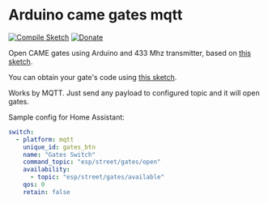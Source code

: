 # Arduino came gates mqtt

[![Compile Sketch](https://github.com/jehy/arduino-came-gates-mqtt/actions/workflows/compile-sketch.yaml/badge.svg)](https://github.com/jehy/arduino-came-reader/actions/workflows/compile-sketch.yaml)
[![Donate](https://img.shields.io/badge/Donate-PayPal-green.svg)](https://www.paypal.me/jehyrus)

Open CAME gates using Arduino and 433 Mhz transmitter, based on [this sketch](https://gist.github.com/superyarik/3eb4da9da728466c072e716532d732ef).

You can obtain your gate's code using [this sketch](https://github.com/jehy/arduino-came-reader).

Works by MQTT. Just send any payload to configured topic and it will open gates.

Sample config for Home Assistant:

```yaml
switch:
  - platform: mqtt
    unique_id: gates_btn
    name: "Gates Switch"
    command_topic: "esp/street/gates/open"
    availability:
      - topic: "esp/street/gates/available"
    qos: 0
    retain: false
```
